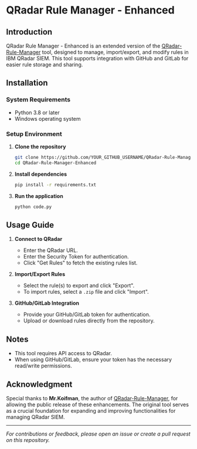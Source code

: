 # QRadar Rule Manager - Enhanced

## Introduction
QRadar Rule Manager - Enhanced is an extended version of the [QRadar-Rule-Manager](https://github.com/Koifman/QRadar-Rule-Manager) tool, designed to manage, import/export, and modify rules in IBM QRadar SIEM. This tool supports integration with GitHub and GitLab for easier rule storage and sharing.

## Installation
### System Requirements
- Python 3.8 or later
- Windows operating system

### Setup Environment
1. **Clone the repository**
   ```sh
   git clone https://github.com/YOUR_GITHUB_USERNAME/QRadar-Rule-Manager-Enhanced.git
   cd QRadar-Rule-Manager-Enhanced
   ```
2. **Install dependencies**
   ```sh
   pip install -r requirements.txt
   ```
3. **Run the application**
   ```sh
   python code.py
   ```

## Usage Guide
1. **Connect to QRadar**
   - Enter the QRadar URL.
   - Enter the Security Token for authentication.
   - Click "Get Rules" to fetch the existing rules list.

2. **Import/Export Rules**
   - Select the rule(s) to export and click "Export".
   - To import rules, select a `.zip` file and click "Import".

3. **GitHub/GitLab Integration**
   - Provide your GitHub/GitLab token for authentication.
   - Upload or download rules directly from the repository.

## Notes
- This tool requires API access to QRadar.
- When using GitHub/GitLab, ensure your token has the necessary read/write permissions.

## Acknowledgment
Special thanks to **Mr.Koifman**, the author of [QRadar-Rule-Manager](https://github.com/Koifman/QRadar-Rule-Manager), for allowing the public release of these enhancements. The original tool serves as a crucial foundation for expanding and improving functionalities for managing QRadar SIEM.

---
*For contributions or feedback, please open an issue or create a pull request on this repository.*

